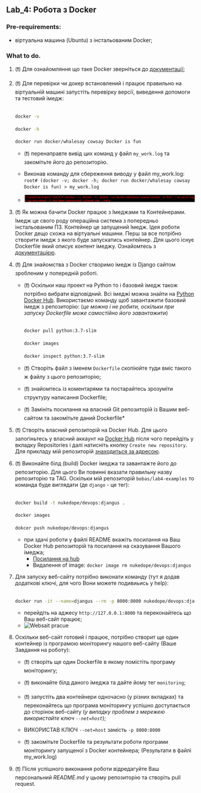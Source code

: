 ## Lab_4: Робота з Docker

### Pre-requirements:

- віртуальна машина (Ubuntu) з інстальованим Docker;

### What to do.

1. (:heavy_exclamation_mark:) Для ознайомляння що таке Docker зверніться до [документації](https://docs.docker.com/);

2. (:heavy_exclamation_mark:) Для перевірки чи докер встановлений і працює правильно на віртуальній машині запустіть перевірку версії, виведення допомоги та тестовий імедж:

    ```bash

    docker -v

    docker -h

    docker run docker/whalesay cowsay Docker is fun

    ```

    - (:heavy_exclamation_mark:) перенаправте вивід цих команд у файл `my_work.log` та закомітьте його до репозиторію.

    -  Виконав команду для сбереження виводу у файл my_work.log: `root# (docker -v; docker -h; docker run docker/whalesay cowsay Docker is fun) > my_work.log`
    - ![Results Image](./imgs/docker_start.png)   

3. (:heavy_exclamation_mark:)  Як можна бачити Docker працює з Імеджами та Контейнерами. Імедж це свого роду операційна система з попередньо інстальованим ПЗ. Контейнер це запущений Імедж. Ідея роботи Docker дещо схожа на віртуальні машини. Перш за все потрібно створити імедж з якого буде запускатись контейнер. Для цього існує Dockerfile який описує контент імеджу. Ознайомтесь з [документацією](https://docs.docker.com/engine/reference/builder/).

4. (:heavy_exclamation_mark:) Для знайомства з Docker створимо імедж із Django сайтом зробленим у попередній роботі.

    - (:heavy_exclamation_mark:) Оскільки наш проект на Python то і базовий імедж також потрібно вибрати відповідний. Всі імеджі можна знайти на [Python Docker Hub](https://hub.docker.com/_/python). Використаємо команду щоб завантажити базовий імедж з репозиторію: (_це можна і не робити, оскільки при запуску Dockerfile може самостійно його завантажити_)

        ```bash

        docker pull python:3.7-slim

        docker images

        docker inspect python:3.7-slim

        ```

    - (:heavy_exclamation_mark:) Створіть файл з іменем `Dockerfile` скопіюйте туди вміс такого ж файлу з цього репозиторію;

    - (:heavy_exclamation_mark:) знайомтесь із коментарями та постарайтесь зрозуміти структуру написання Dockerfile;

    - (:heavy_exclamation_mark:) Замініть посилання на власний Git репозиторій із Вашим веб-сайтом та закомітьте даний Dockerfile*

5. (:heavy_exclamation_mark:) Створіть власний репозиторій на Docker Hub. Для цього залогіньтесь у власний аккаунт на [Docker Hub](https://hub.docker.com) після чого перейдіть у вкладку Repositories і далі натисніть кнопку `Create new repository`. Для прикладу мій репозиторій [знаходиться за адресою](https://cloud.docker.com/repository/registry-1.docker.io/bobas/lab4-examples).

6. (:heavy_exclamation_mark:) Виконайте білд (build) Docker імеджа та завантажте його до репозиторію. Для цього Ви повинні вказати правильну назву репозиторію та TAG. Оскільки мій репозиторій `bobas/lab4-examples` то команда буде виглядати (де `django` - це тег): 

    ```bash

    docker build -t nukedope/devops:djangus .

    docker images

    dokcer push nukedope/devops:djangus

    ```

    - при здачі роботи у файлі README вкажіть посилання на Ваш Docker Hub репозиторій та посилання на сказування Вашого імеджа;
      - [Посилання на hub](https://cloud.docker.com/repository/docker/nukedope/devops/general)
      - Видалення of image: `docker image rm nukedope/devops:djangus`
7. Для запуску веб-сайту потрібно виконати команду (тут я додав додаткові ключі, для чого Вони можете подивиьись у help):

    ```bash

    docker run -it --name=djangus --rm -p 8000:8000 nukedope/devops:djangus

    ``` 

    - перейдіть на аджесу `http://127.0.0.1:8000` та переконайтесь що Ваш веб-сайт працює;
    - ![Websait pracue](.imgs/websait_pracue.png)
8. Оскільки веб-сайт готовий і працює, потрібно створит ще один контейнер із програмою моніторингу нашого веб-сайту (Ваше Завдання на роботу):

    - (:heavy_exclamation_mark:) створіть ще один Dockerfile в якому помістіть програму моніторингу;

    - (:heavy_exclamation_mark:) виконайте білд даного імеджа та дайте йому тег `monitoring`;

    - (:heavy_exclamation_mark:) запустіть два контейнери одночасно (у різних вкладках) та переконайтесь що програма моніторингу успішно доступається до сторінок веб-сайту (_у випадку проблем з мережею використайте ключ `--net=host`_);
    - ВИКОРИСТАВ КЛЮЧ `--net=host` замість `-p 8000:8000`

    - (:heavy_exclamation_mark:) закомітьте Dockerfile та результати роботи програми моніторингу запущеної з Docker контейнера; (Результати в файлі my_work.log)

9. (:heavy_exclamation_mark:) Після успішного виконання роботи відредагуйте Ваш персональний _README.md_ у цьому репозиторію та створіть pull request.
